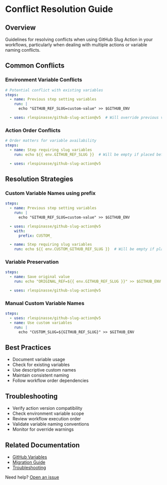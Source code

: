 # Conflict Resolution Guide

## Overview

Guidelines for resolving conflicts when using GitHub Slug Action in your workflows, particularly when dealing with multiple actions or variable naming conflicts.

## Common Conflicts

### Environment Variable Conflicts

```yaml
# Potential conflict with existing variables
steps:
  - name: Previous step setting variables
    run: |
      echo "GITHUB_REF_SLUG=custom-value" >> $GITHUB_ENV

  - uses: rlespinasse/github-slug-action@v5  # Will override previous values
```

### Action Order Conflicts

```yaml
# Order matters for variable availability
steps:
  - name: Step requiring slug variables
    run: echo ${{ env.GITHUB_REF_SLUG }}  # Will be empty if placed before the action

  - uses: rlespinasse/github-slug-action@v5
```

## Resolution Strategies

### Custom Variable Names using prefix

```yaml
steps:
  - name: Previous step setting variables
    run: |
      echo "GITHUB_REF_SLUG=custom-value" >> $GITHUB_ENV

  - uses: rlespinasse/github-slug-action@v5
    with:
      prefix: CUSTOM_

  - name: Step requiring slug variables
    run: echo ${{ env.CUSTOM_GITHUB_REF_SLUG }}  # Will be empty if placed before the action
```

### Variable Preservation

```yaml
steps:
  - name: Save original value
    run: echo "ORIGINAL_REF=${{ env.GITHUB_REF_SLUG }}" >> $GITHUB_ENV

  - uses: rlespinasse/github-slug-action@v5
```

### Manual Custom Variable Names

```yaml
steps:
  - uses: rlespinasse/github-slug-action@v5
  - name: Use custom variables
    run: |
      echo "CUSTOM_SLUG=${GITHUB_REF_SLUG}" >> $GITHUB_ENV
```

## Best Practices

- Document variable usage
- Check for existing variables
- Use descriptive custom names
- Maintain consistent naming
- Follow workflow order dependencies

## Troubleshooting

- Verify action version compatibility
- Check environment variable scope
- Review workflow execution order
- Validate variable naming conventions
- Monitor for override warnings

## Related Documentation

- [GitHub Variables](reference/github-variables.md)
- [Migration Guide](reference/migration-guide.md)
- [Troubleshooting](reference/troubleshooting.md)

Need help? [Open an issue](https://github.com/rlespinasse/github-slug-action/issues)
